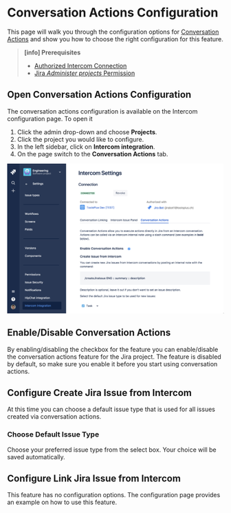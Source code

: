 # Conversation Actions Configuration

This page will walk you through the configuration options for [Conversation Actions](ConversationActions.md) 
and show you how to choose the right configuration for this feature.

> **[info] Prerequisites**
>
> * [Authorized Intercom Connection](GettingStarted.md)
> * [Jira _Administer projects_ Permission](https://confluence.atlassian.com/adminjiracloud/managing-project-permissions-776636362.html)


## Open Conversation Actions Configuration

The conversation actions configuration is available on the Intercom configuration
page. To open it

1. Click the admin drop-down and choose **Projects**.
1. Click the project you would like to configure.
1. In the left sidebar, click on **Intercom integration**.
1. On the page switch to the **Conversation Actions** tab.

![Conversation Actions Configuration](/assets/addons/intercom/ConversationActionsConfiguration.png)

## Enable/Disable Conversation Actions
                                                             
By enabling/disabling the checkbox for the feature you can enable/disable the conversation actions 
feature for the Jira project. The feature is disabled by default, so make sure you 
enable it before you start using conversation actions.

## Configure Create Jira Issue from Intercom

At this time you can choose a default issue type that is used for all issues created via conversation
actions.

### Choose Default Issue Type
Choose your preferred issue type from the select box. Your choice will be saved automatically.

## Configure Link Jira Issue from Intercom

This feature has no configuration options. The configuration page provides an example on how to use
this feature.